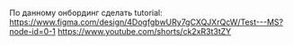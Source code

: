По данному онбординг сделать tutorial: 
https://www.figma.com/design/4DogfgbwURy7gCXQJXrQcW/Test---MS?node-id=0-1
https://www.youtube.com/shorts/ck2xR3t3tZY
